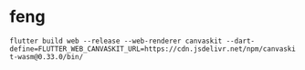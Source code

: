 # feng

`flutter build web --release --web-renderer canvaskit --dart-define=FLUTTER_WEB_CANVASKIT_URL=https://cdn.jsdelivr.net/npm/canvaskit-wasm@0.33.0/bin/`